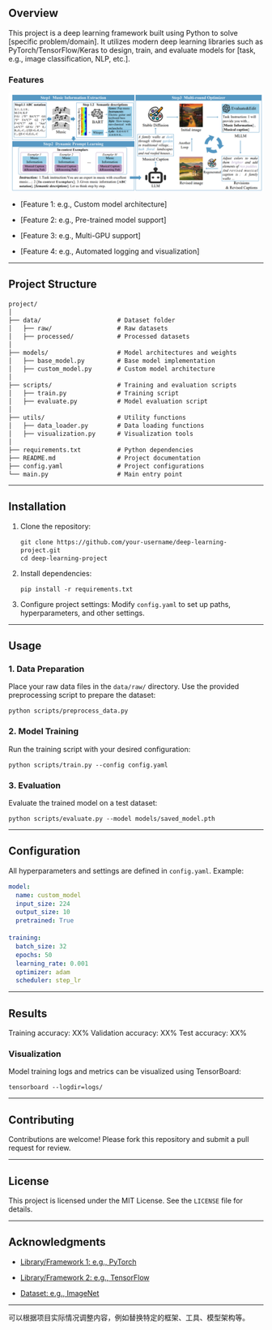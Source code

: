 ## **Overview**

This project is a deep learning framework built using Python to solve [specific problem/domain]. It utilizes modern deep learning libraries such as PyTorch/TensorFlow/Keras to design, train, and evaluate models for [task, e.g., image classification, NLP, etc.].

### **Features**

![overviwe.png](assert/overview.png)

- [Feature 1: e.g., Custom model architecture]

- [Feature 2: e.g., Pre-trained model support]

- [Feature 3: e.g., Multi-GPU support]

- [Feature 4: e.g., Automated logging and visualization]

---

## **Project Structure**

```Plain Text
project/
│
├── data/                     # Dataset folder
│   ├── raw/                  # Raw datasets
│   ├── processed/            # Processed datasets
│
├── models/                   # Model architectures and weights
│   ├── base_model.py         # Base model implementation
│   ├── custom_model.py       # Custom model architecture
│
├── scripts/                  # Training and evaluation scripts
│   ├── train.py              # Training script
│   ├── evaluate.py           # Model evaluation script
│
├── utils/                    # Utility functions
│   ├── data_loader.py        # Data loading functions
│   ├── visualization.py      # Visualization tools
│
├── requirements.txt          # Python dependencies
├── README.md                 # Project documentation
├── config.yaml               # Project configurations
└── main.py                   # Main entry point
```

---

## **Installation**

1. Clone the repository:

    ```Shell
    git clone https://github.com/your-username/deep-learning-project.git
    cd deep-learning-project
    ```

1. Install dependencies:

    ```Shell
    pip install -r requirements.txt
    ```

1. Configure project settings:
Modify `config.yaml` to set up paths, hyperparameters, and other settings.

---

## **Usage**

### **1. Data Preparation**

Place your raw data files in the `data/raw/` directory. Use the provided preprocessing script to prepare the dataset:

```Shell
python scripts/preprocess_data.py
```

### **2. Model Training**

Run the training script with your desired configuration:

```Shell
python scripts/train.py --config config.yaml
```

### **3. Evaluation**

Evaluate the trained model on a test dataset:

```Shell
python scripts/evaluate.py --model models/saved_model.pth
```

---

## **Configuration**

All hyperparameters and settings are defined in `config.yaml`. Example:

```YAML
model:
  name: custom_model
  input_size: 224
  output_size: 10
  pretrained: True

training:
  batch_size: 32
  epochs: 50
  learning_rate: 0.001
  optimizer: adam
  scheduler: step_lr
```

---

## **Results**

Training accuracy: XX%
Validation accuracy: XX%
Test accuracy: XX%

### **Visualization**

Model training logs and metrics can be visualized using TensorBoard:

```Shell
tensorboard --logdir=logs/
```

---

## **Contributing**

Contributions are welcome! Please fork this repository and submit a pull request for review.

---

## **License**

This project is licensed under the MIT License. See the `LICENSE` file for details.

---

## **Acknowledgments**

- [Library/Framework 1: e.g., PyTorch](https://pytorch.org/)

- [Library/Framework 2: e.g., TensorFlow](https://tensorflow.org/)

- [Dataset: e.g., ImageNet](https://www.image-net.org/)

---

可以根据项目实际情况调整内容，例如替换特定的框架、工具、模型架构等。

